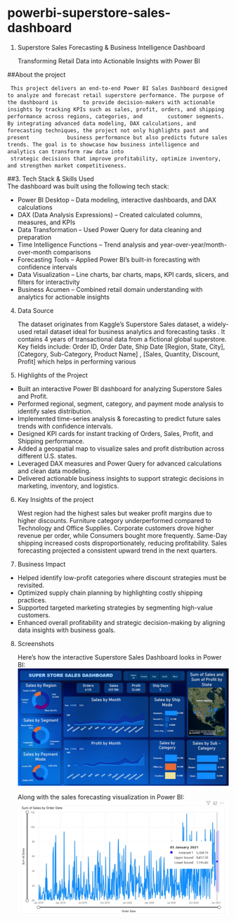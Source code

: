 # powerbi-superstore-sales-dashboard
1. Superstore Sales Forecasting & Business Intelligence Dashboard
   
   Transforming Retail Data into Actionable Insights with Power BI

##About the project

     This project delivers an end-to-end Power BI Sales Dashboard designed to analyze and forecast retail superstore performance. The purpose of the dashboard is        to provide decision-makers with actionable insights by tracking KPIs such as sales, profit, orders, and shipping performance across regions, categories, and        customer segments. By integrating advanced data modeling, DAX calculations, and forecasting techniques, the project not only highlights past and present            business performance but also predicts future sales trends. The goal is to showcase how business intelligence and analytics can transform raw data into
     strategic decisions that improve profitability, optimize inventory, and strengthen market competitiveness.


##3. Tech Stack & Skills Used  
   The dashboard was built using the following tech stack:

- Power BI Desktop – Data modeling, interactive dashboards, and DAX calculations  
- DAX (Data Analysis Expressions) – Created calculated columns, measures, and KPIs  
- Data Transformation – Used Power Query for data cleaning and preparation  
- Time Intelligence Functions – Trend analysis and year-over-year/month-over-month comparisons  
- Forecasting Tools – Applied Power BI’s built-in forecasting with confidence intervals  
- Data Visualization – Line charts, bar charts, maps, KPI cards, slicers, and filters for interactivity  
- Business Acumen – Combined retail domain understanding with analytics for actionable insights  


4. Data Source

    The dataset originates from Kaggle’s Superstore Sales dataset, a widely-used retail dataset ideal for business analytics and forecasting tasks .
   It contains 4 years of transactional data from a fictional global superstore. Key fields include: Order ID, Order Date, Ship Date [Region, State, City],
   [Category, Sub-Category, Product Name] , [Sales, Quantity, Discount, Profit] which helps in performing various 


5. Highlights of the Project

- Built an interactive Power BI dashboard for analyzing Superstore Sales and Profit.  
- Performed regional, segment, category, and payment mode analysis to identify sales distribution.  
- Implemented time-series analysis & forecasting to predict future sales trends with confidence intervals.  
- Designed KPI cards for instant tracking of Orders, Sales, Profit, and Shipping performance.  
- Added a geospatial map to visualize sales and profit distribution across different U.S. states.  
- Leveraged DAX measures and Power Query for advanced calculations and clean data modeling.  
- Delivered actionable business insights to support strategic decisions in marketing, inventory, and logistics.  

6. Key Insights of the project 

      West region had the highest sales but weaker profit margins due to higher discounts.
      Furniture category underperformed compared to Technology and Office Supplies.
      Corporate customers drove higher revenue per order, while Consumers bought more frequently.
      Same-Day shipping increased costs disproportionately, reducing profitability.
      Sales forecasting projected a consistent upward trend in the next quarters.


7. Business Impact

- Helped identify low-profit categories where discount strategies must be revisited.  
- Optimized supply chain planning by highlighting costly shipping practices.  
- Supported targeted marketing strategies by segmenting high-value customers.  
- Enhanced overall profitability and strategic decision-making by aligning data insights with business goals.  

8. Screenshots

    Here’s how the interactive Superstore Sales Dashboard looks in Power BI:  
    ![Superstore Sales Dashboard](https://github.com/sinharitamvaraa/powerbi-superstore-sales-dashboard/raw/main/snapshot%20of%20sales%20dashboard%20.jpg)

    Along with the sales forecasting visualization in Power BI:  
    ![Sales Forecasting](https://github.com/sinharitamvaraa/powerbi-superstore-sales-dashboard/raw/main/snapshot%20of%20live%20sales%20forecast%20.jpg)

